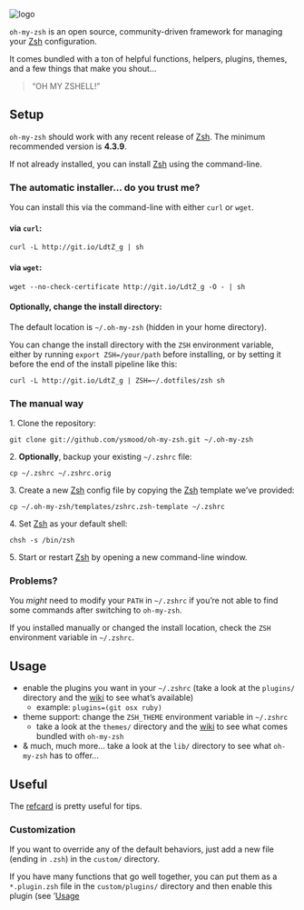 ![logo][]

`oh-my-zsh` is an open source, community-driven framework for managing
your [Zsh][] configuration.

It comes bundled with a ton of helpful functions, helpers, plugins,
themes, and a few things that make you shout…

> “OH MY ZSHELL!”

Setup
-----

`oh-my-zsh` should work with any recent release of [Zsh][]. The minimum
recommended version is **4.3.9**.

If not already installed, you can install [Zsh][] using the
command-line.

### The automatic installer… do you trust me?

You can install this via the command-line with either `curl` or `wget`.

#### via `curl`:

`curl -L http://git.io/LdtZ_g | sh`

#### via `wget`:

`wget --no-check-certificate http://git.io/LdtZ_g -O - | sh`

#### **Optionally**, change the install directory:

The default location is `~/.oh-my-zsh` (hidden in your home directory).

You can change the install directory with the `ZSH` environment
variable, either by running `export ZSH=/your/path` before installing,
or by setting it before the end of the install pipeline like this:

`curl -L http://git.io/LdtZ_g | ZSH=~/.dotfiles/zsh sh`

### The manual way

1\. Clone the repository:

`git clone git://github.com/ysmood/oh-my-zsh.git ~/.oh-my-zsh`

2\. **Optionally**, backup your existing `~/.zshrc` file:

`cp ~/.zshrc ~/.zshrc.orig`

3\. Create a new [Zsh][] config file by copying the [Zsh][] template
we’ve provided:

`cp ~/.oh-my-zsh/templates/zshrc.zsh-template ~/.zshrc`

4\. Set [Zsh][] as your default shell:

`chsh -s /bin/zsh`

5\. Start or restart [Zsh][] by opening a new command-line window.

### Problems?

You *might* need to modify your `PATH` in `~/.zshrc` if you’re not able
to find some commands after switching to `oh-my-zsh`.

If you installed manually or changed the install location, check the
`ZSH` environment variable in `~/.zshrc`.

Usage
-----

-   enable the plugins you want in your `~/.zshrc` (take a look at the
    `plugins/` directory and the [wiki][] to see what’s available)
    -   example: `plugins=(git osx ruby)`
-   theme support: change the `ZSH_THEME` environment variable in
    `~/.zshrc`
    -   take a look at the `themes/` directory and the [wiki][1] to see
        what comes bundled with `oh-my-zsh`
-   & much, much more… take a look at the `lib/` directory to see what
    `oh-my-zsh` has to offer…

Useful
------

The [refcard][] is pretty useful for tips.

### Customization

If you want to override any of the default behaviors, just add a new
file (ending in `.zsh`) in the `custom/` directory.

If you have many functions that go well together, you can put them as a
`*.plugin.zsh` file in the `custom/plugins/` directory and then enable
this plugin (see ’[Usage][]

  [logo]: https://s3.amazonaws.com/ohmyzsh/oh-my-zsh-logo.png
  [Zsh]: http://www.zsh.org/
  [wiki]: https://github.com/robbyrussell/oh-my-zsh/wiki/Plugins
  [1]: https://wiki.github.com/robbyrussell/oh-my-zsh/themes
  [refcard]: http://www.bash2zsh.com/zsh_refcard/refcard.pdf
  [Usage]: https://g